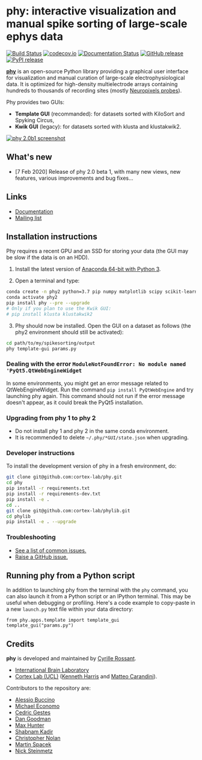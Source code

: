 # phy: interactive visualization and manual spike sorting of large-scale ephys data

[![Build Status](https://travis-ci.org/cortex-lab/phy.svg)](https://travis-ci.org/cortex-lab/phy)
[![codecov.io](https://img.shields.io/codecov/c/github/cortex-lab/phy.svg)](http://codecov.io/github/cortex-lab/phy)
[![Documentation Status](https://readthedocs.org/projects/phy/badge/?version=latest)](https://phy.readthedocs.io/en/latest/?badge=latest)
[![GitHub release](https://img.shields.io/github/release/cortex-lab/phy.svg)](https://github.com/cortex-lab/phy/releases/latest)
[![PyPI release](https://img.shields.io/pypi/v/phy.svg)](https://pypi.python.org/pypi/phy)


[**phy**](https://github.com/cortex-lab/phy) is an open-source Python library providing a graphical user interface for visualization and manual curation of large-scale electrophysiological data. It is optimized for high-density multielectrode arrays containing hundreds to thousands of recording sites (mostly [Neuropixels probes](https://www.ucl.ac.uk/neuropixels/)).

Phy provides two GUIs:

* **Template GUI** (recommanded): for datasets sorted with KiloSort and Spyking Circus,
* **Kwik GUI** (legacy): for datasets sorted with klusta and klustakwik2.


[![phy 2.0b1 screenshot](https://user-images.githubusercontent.com/1942359/74028054-c284b880-49a9-11ea-8815-1b7e727a8644.png)](https://user-images.githubusercontent.com/1942359/74028054-c284b880-49a9-11ea-8815-1b7e727a8644.png)


## What's new

* [7 Feb 2020] Release of phy 2.0 beta 1, with many new views, new features, various improvements and bug fixes...


## Links

* [Documentation](http://phy.readthedocs.org/en/latest/)
* [Mailing list](https://groups.google.com/forum/#!forum/phy-users)


## Installation instructions

Phy requires a recent GPU and an SSD for storing your data (the GUI may be slow if the data is on an HDD).

1. Install the latest version of [Anaconda 64-bit with Python 3](https://www.anaconda.com/distribution/#download-section).

2. Open a terminal and type:

```bash
conda create -n phy2 python=3.7 pip numpy matplotlib scipy scikit-learn h5py pyqt cython pillow -y
conda activate phy2
pip install phy --pre --upgrade
# Only if you plan to use the Kwik GUI:
# pip install klusta klustakwik2
```

3. Phy should now be installed. Open the GUI on a dataset as follows (the phy2 environment should still be activated):

```bash
cd path/to/my/spikesorting/output
phy template-gui params.py
```

### Dealing with the error `ModuleNotFoundError: No module named 'PyQt5.QtWebEngineWidget`

In some environments, you might get an error message related to QtWebEngineWidget. Run the command `pip install PyQtWebEngine` and try launching phy again. This command should not run if the error message doesn't appear, as it could break the PyQt5 installation.


### Upgrading from phy 1 to phy 2

* Do not install phy 1 and phy 2 in the same conda environment.
* It is recommended to delete `~/.phy/*GUI/state.json` when upgrading.


### Developer instructions

To install the development version of phy in a fresh environment, do:

```bash
git clone git@github.com:cortex-lab/phy.git
cd phy
pip install -r requirements.txt
pip install -r requirements-dev.txt
pip install -e .
cd ..
git clone git@github.com:cortex-lab/phylib.git
cd phylib
pip install -e . --upgrade
```

### Troubleshooting

* [See a list of common issues.](https://phy.readthedocs.io/en/latest/troubleshooting/)
* [Raise a GitHub issue.](https://github.com/cortex-lab/phy/issues)


## Running phy from a Python script

In addition to launching phy from the terminal with the `phy` command, you can also launch it from a Python script or an IPython terminal. This may be useful when debugging or profiling. Here's a code example to copy-paste in a new `launch.py` text file within your data directory:

```
from phy.apps.template import template_gui
template_gui("params.py")
```


## Credits

**phy** is developed and maintained by [Cyrille Rossant](http://cyrille.rossant.net).

* [International Brain Laboratory](https://internationalbrainlab.org)
* [Cortex Lab (UCL)](https://www.ucl.ac.uk/cortexlab/) ([Kenneth Harris](https://www.ucl.ac.uk/biosciences/people/harris-kenneth) and [Matteo Carandini](https://www.carandinilab.net/)).

Contributors to the repository are:

* [Alessio Buccino](https://github.com/alejoe91)
* [Michael Economo](https://github.com/mswallac)
* [Cedric Gestes](https://github.com/cgestes)
* [Dan Goodman](http://thesamovar.net/)
* [Max Hunter](https://iris.ucl.ac.uk/iris/browse/profile?upi=MLDHU99)
* [Shabnam Kadir](https://iris.ucl.ac.uk/iris/browse/profile?upi=SKADI56)
* [Christopher Nolan](https://github.com/crnolan)
* [Martin Spacek](http://mspacek.github.io/)
* [Nick Steinmetz](http://www.nicksteinmetz.com/)
